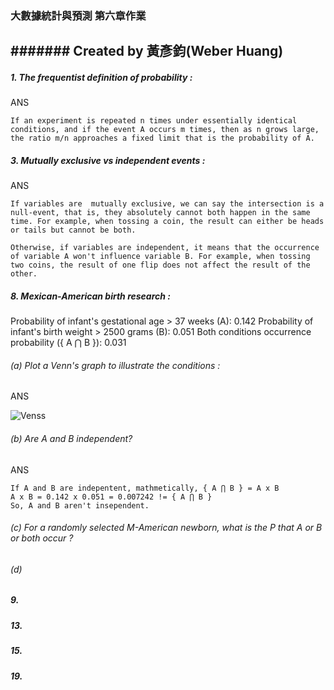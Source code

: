 ### 大數據統計與預測 第六章作業
####### Created by 黃彥鈞(Weber Huang)
---

##### 1. The  frequentist definition of probability :

ANS

	If an experiment is repeated n times under essentially identical conditions, and if the event A occurs m times, then as n grows large, the ratio m/n approaches a fixed limit that is the probability of A.

##### 3. Mutually exclusive vs independent events :

ANS

	If variables are  mutually exclusive, we can say the intersection is a null-event, that is, they absolutely cannot both happen in the same time. For example, when tossing a coin, the result can either be heads or tails but cannot be both.
	
	Otherwise, if variables are independent, it means that the occurrence of variable A won't influence variable B. For example, when tossing two coins, the result of one flip does not affect the result of the other. 

##### 8. Mexican-American birth research :

Probability of infant's gestational age > 37 weeks (A): 0.142
Probability of infant's birth weight > 2500 grams (B): 0.051
Both conditions occurrence probability ({ A ⋂ B }): 0.031

###### (a) Plot a Venn's graph to illustrate the conditions :

ANS

![Venss](C:\Users\Weber\Pictures\Capture.PNG)	 

###### (b) Are A and B independent? 

ANS

	If A and B are indepentent, mathmetically, { A ⋂ B } = A x B
	A x B = 0.142 x 0.051 = 0.007242 != { A ⋂ B }
	So, A and B aren't insependent.

###### (c) For a randomly selected M-American newborn, what is the P that A or B or both occur ?

######  

###### (d)

##### 9.

##### 13. 

##### 15. 

##### 19. 
